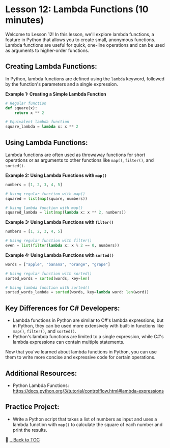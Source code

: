 # Lesson 12: Lambda Functions (10 minutes)

Welcome to Lesson 12! In this lesson, we'll explore lambda functions, a feature in Python that allows you to create small, anonymous functions. Lambda functions are useful for quick, one-line operations and can be used as arguments to higher-order functions.

## Creating Lambda Functions:
In Python, lambda functions are defined using the `lambda` keyword, followed by the function's parameters and a single expression.

**Example 1: Creating a Simple Lambda Function**
```python
# Regular function
def square(x):
    return x ** 2

# Equivalent lambda function
square_lambda = lambda x: x ** 2
```

## Using Lambda Functions:
Lambda functions are often used as throwaway functions for short operations or as arguments to other functions like `map()`, `filter()`, and `sorted()`.

**Example 2: Using Lambda Functions with `map()`**
```python
numbers = [1, 2, 3, 4, 5]

# Using regular function with map()
squared = list(map(square, numbers))

# Using lambda function with map()
squared_lambda = list(map(lambda x: x ** 2, numbers))
```

**Example 3: Using Lambda Functions with `filter()`**
```python
numbers = [1, 2, 3, 4, 5]

# Using regular function with filter()
even = list(filter(lambda x: x % 2 == 0, numbers))
```

**Example 4: Using Lambda Functions with `sorted()`**
```python
words = ["apple", "banana", "orange", "grape"]

# Using regular function with sorted()
sorted_words = sorted(words, key=len)

# Using lambda function with sorted()
sorted_words_lambda = sorted(words, key=lambda word: len(word))
```

## Key Differences for C# Developers:
- Lambda functions in Python are similar to C#'s lambda expressions, but in Python, they can be used more extensively with built-in functions like `map()`, `filter()`, and `sorted()`.
- Python's lambda functions are limited to a single expression, while C#'s lambda expressions can contain multiple statements.

Now that you've learned about lambda functions in Python, you can use them to write more concise and expressive code for certain operations.

## Additional Resources:
- Python Lambda Functions: https://docs.python.org/3/tutorial/controlflow.html#lambda-expressions

## Practice Project:
- Write a Python script that takes a list of numbers as input and uses a lambda function with `map()` to calculate the square of each number and print the results.

🔗 [.. Back to TOC](./learn-python-in-half-day-lesson--toc.md)